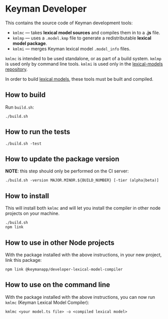 Keyman Developer
================

This contains the source code of Keyman development tools:

 - `kmlmc` — takes **lexical model sources** and compiles them in to
   a **.js** file.
 - `kmlmp` — uses a `.model.kmp` file to generate a redistributable
   **lexical model package**.
 - `kmlmi` — merges Keyman lexical model `.model_info` files.

`kmlmc` is intended to be used standalone, or as part of a build system.
`kmlmp` is used only by command line tools. `kmlmi` is used only in the
[lexical-models repository](https://github.com/keymanapp/lexical-models).

In order to build [lexical models][], these tools must be built and
compiled.

[lexical models]: https://github.com/keymanapp/lexical-models


How to build
------------

Run `build.sh`:

    ./build.sh


How to run the tests
--------------------

    ./build.sh -test


How to update the package version
---------------------------------

**NOTE**: this step should only be performed on the CI server:

    ./build.sh -version MAJOR.MINOR.${BUILD_NUMBER} [-tier (alpha|beta)]


How to install
--------------

This will install both `kmlmc` and will let you install the compiler in
other node projects on your machine.

    ./build.sh
    npm link


How to use in other Node projects
---------------------------------

With the package installed with the above instructions, in your new
project, link this package:


    npm link @keymanapp/developer-lexical-model-compiler


How to use on the command line
------------------------------

With the package installed with the above instructions, you can now run
`kmlmc` (Keyman Lexical Model Compiler):

    kmlmc <your model.ts file> -o <compiled lexical model>
